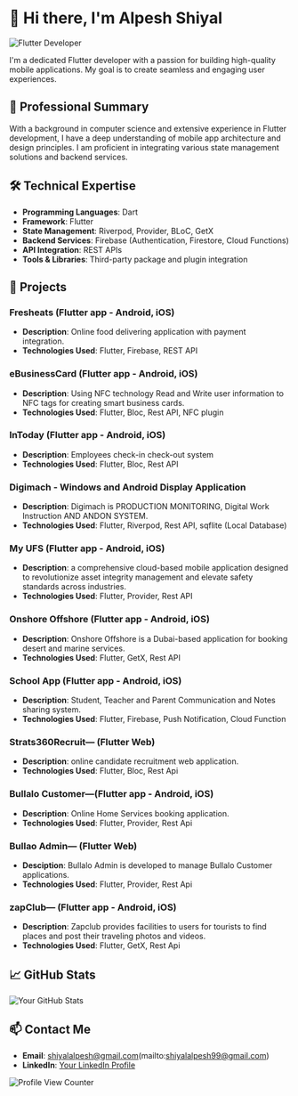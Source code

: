 # 👋 Hi there, I'm Alpesh Shiyal

![Flutter Developer](https://readme-typing-svg.herokuapp.com?font=Fira+Code&weight=500&size=30&pause=1000&color=000000&width=435&lines=Flutter+Developer)

I'm a dedicated Flutter developer with a passion for building high-quality mobile applications. My goal is to create seamless and engaging user experiences.

## 💼 Professional Summary
With a background in computer science and extensive experience in Flutter development, I have a deep understanding of mobile app architecture and design principles. I am proficient in integrating various state management solutions and backend services.

## 🛠 Technical Expertise
- **Programming Languages**: Dart
- **Framework**: Flutter
- **State Management**: Riverpod, Provider, BLoC, GetX
- **Backend Services**: Firebase (Authentication, Firestore, Cloud Functions)
- **API Integration**: REST APIs
- **Tools & Libraries**: Third-party package and plugin integration

## 🚀 Projects
### Fresheats (Flutter app - Android, iOS)
- **Description**: Online food delivering application with payment integration.
- **Technologies Used**: Flutter, Firebase, REST API

### eBusinessCard (Flutter app - Android, iOS)
- **Description**: Using NFC technology Read and Write user information to NFC tags for creating smart business cards.
- **Technologies Used**: Flutter, Bloc, Rest API, NFC plugin

### InToday (Flutter app - Android, iOS)
- **Description**: Employees check-in check-out system
- **Technologies Used**: Flutter, Bloc, Rest API

### Digimach - Windows and Android Display Application
- **Description**: Digimach is PRODUCTION MONITORING, Digital Work Instruction AND ANDON SYSTEM.
- **Technologies Used**: Flutter, Riverpod, Rest API, sqflite (Local Database)

### My UFS (Flutter app - Android, iOS)
- **Description**: a comprehensive cloud-based mobile application designed to revolutionize asset integrity management and elevate safety standards across industries.
- **Technologies Used**: Flutter, Provider, Rest API

### Onshore Offshore (Flutter app - Android, iOS)
- **Description**: Onshore Offshore is a Dubai-based application for booking desert and marine services.
- **Technologies Used**: Flutter, GetX, Rest API

### School App (Flutter app - Android, iOS)
- **Description**: Student, Teacher and Parent Communication and Notes sharing system.
- **Technologies Used**: Flutter, Firebase, Push Notification, Cloud Function
   
### Strats360Recruit— (Flutter Web)
- **Description**: online candidate recruitment web application.
- **Technologies Used**: Flutter, Bloc, Rest Api

### Bullalo Customer—(Flutter app - Android, iOS)
- **Description**: Online Home Services booking application.
- **Technologies Used**: Flutter, Provider, Rest Api

### Bullao Admin— (Flutter Web)
- **Desciption**: Bullalo Admin is developed to manage Bullalo Customer applications.
- **Technologies Used**: Flutter, Provider, Rest Api

### zapClub— (Flutter app - Android, iOS)
- **Description**: Zapclub provides facilities to users for tourists to find places and post their traveling photos and videos.
- **Technologies Used**: Flutter, GetX, Rest Api




## 📈 GitHub Stats
![Your GitHub Stats](https://github-readme-stats.vercel.app/api?username=alpeshshiyal&show_icons=true&theme=tokyonight)

## 📫 Contact Me
- **Email**: shiyalalpesh@gmail.com(mailto:shiyalalpesh99@gmail.com)
- **LinkedIn**: [Your LinkedIn Profile](https://www.linkedin.com/in/alpesh-shiyal-8572021b6/)

![Profile View Counter](https://komarev.com/ghpvc/?username=your-username&style=flat-square)
